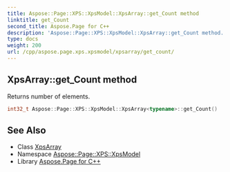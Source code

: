 ```yaml
---
title: Aspose::Page::XPS::XpsModel::XpsArray::get_Count method
linktitle: get_Count
second_title: Aspose.Page for C++
description: 'Aspose::Page::XPS::XpsModel::XpsArray::get_Count method. Returns number of elements in C++.'
type: docs
weight: 200
url: /cpp/aspose.page.xps.xpsmodel/xpsarray/get_count/
---
```

## XpsArray::get_Count method


Returns number of elements.

```cpp
int32_t Aspose::Page::XPS::XpsModel::XpsArray<typename>::get_Count()
```

## See Also

* Class [XpsArray](../)
* Namespace [Aspose::Page::XPS::XpsModel](../../)
* Library [Aspose.Page for C++](../../../)
